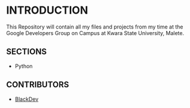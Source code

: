 # INTRODUCTION
This Repository will contain all my files and projects from my time at the Google Developers Group on Campus at Kwara State University, Malete.

## SECTIONS
- Python

## CONTRIBUTORS
- [BlackDev](https://github.com/BlackDev001)


